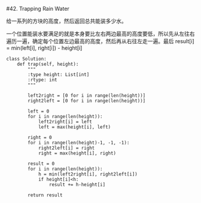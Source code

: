 #42. Trapping Rain Water

给一系列的方块的高度，然后返回总共能装多少水。

一个位置能装水要满足的就是本身要比左右两边最高的高度要低，所以先从左往右遍历一遍，确定每个位置左边最高的高度，然后再从右往左走一遍。最后 result[i] = min(left[i], right[i]) - height[i]



	class Solution:
	    def trap(self, height):
	        """
	        :type height: List[int]
	        :rtype: int
	        """
	        
	        left2right = [0 for i in range(len(height))]
	        right2left = [0 for i in range(len(height))]
	        
	        left = 0
	        for i in range(len(height)):
	            left2right[i] = left
	            left = max(height[i], left)
	            
	        right = 0
	        for i in range(len(height)-1, -1, -1):
	            right2left[i] = right
	            right = max(height[i], right)
	            
	        result = 0
	        for i in range(len(height)):
	            h = min(left2right[i], right2left[i])
	            if height[i]<h:
	                result += h-height[i]
	                
	        return result